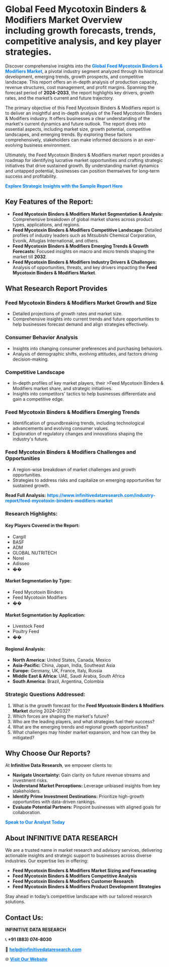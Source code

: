 <h1>Global Feed Mycotoxin Binders & Modifiers Market Overview including growth forecasts, trends, competitive analysis, and key player strategies.</h1>
<p>
Discover comprehensive insights into the 
<a href="https://www.infinitivedataresearch.com/industry-report/feed-mycotoxin-binders-modifiers-market" rel="dofollow" style="color: #007BFF; text-decoration: none;"><strong>Global Feed Mycotoxin Binders & Modifiers Market</strong></a>, a pivotal industry segment analyzed through its historical development, emerging trends, growth prospects, and competitive landscape. This report offers an in-depth analysis of production capacity, revenue structures, cost management, and profit margins. Spanning the forecast period of <strong>2024–2033</strong>, the report highlights key drivers, growth rates, and the market’s current and future trajectory.
</p>
<p>
The primary objective of this Feed Mycotoxin Binders & Modifiers report is to deliver an insightful and in-depth analysis of the Feed Mycotoxin Binders & Modifiers industry. It offers businesses a clear understanding of the market's current dynamics and future outlook. The report dives into essential aspects, including market size, growth potential, competitive landscapes, and emerging trends. By exploring these factors comprehensively, stakeholders can make informed decisions in an ever-evolving business environment.
</p>
<p>
Ultimately, the Feed Mycotoxin Binders & Modifiers market report provides a roadmap for identifying lucrative market opportunities and crafting strategic initiatives that drive sustained growth. By understanding market dynamics and untapped potential, businesses can position themselves for long-term success and profitability.
</p>
<p>
<a href="https://www.infinitivedataresearch.com/request-sample/reportId=109925" style="color: #007BFF; text-decoration: none;"><strong>Explore Strategic Insights with the Sample Report Here</strong></a>
</p>

<h2>Key Features of the Report:</h2>
<ul>
<li><strong>Feed Mycotoxin Binders & Modifiers Market Segmentation & Analysis:</strong> Comprehensive breakdown of global market shares across product types, applications, and regions.</li>
<li><strong>Feed Mycotoxin Binders & Modifiers Competitive Landscape:</strong> Detailed profiles of industry leaders such as Mitsubishi Chemical Corporation, Evonik, Altuglas International, and others.</li>
<li><strong>Feed Mycotoxin Binders & Modifiers Emerging Trends & Growth Forecasts:</strong> Focused insights on macro and micro trends shaping the market till <strong>2032</strong>.</li>
<li><strong>Feed Mycotoxin Binders & Modifiers Industry Drivers & Challenges:</strong> Analysis of opportunities, threats, and key drivers impacting the <strong>Feed Mycotoxin Binders & Modifiers Market</strong>.</li>
</ul>

<h2>What Research Report Provides</h2>
<h3>Feed Mycotoxin Binders & Modifiers Market Growth and Size</h3>
<ul>
<li>Detailed projections of growth rates and market size.</li>
<li>Comprehensive insights into current trends and future opportunities to help businesses forecast demand and align strategies effectively.</li>
</ul>

<h3>Consumer Behavior Analysis</h3>
<ul>
<li>Insights into changing consumer preferences and purchasing behaviors.</li>
<li>Analysis of demographic shifts, evolving attitudes, and factors driving decision-making.</li>
</ul>

<h3>Competitive Landscape</h3>
<ul>
<li>In-depth profiles of key market players, their >Feed Mycotoxin Binders & Modifiers market share, and strategic initiatives.</li>
<li>Insights into competitors' tactics to help businesses differentiate and gain a competitive edge.</li>
</ul>

<h3>Feed Mycotoxin Binders & Modifiers Emerging Trends</h3>
<ul>
<li>Identification of groundbreaking trends, including technological advancements and evolving consumer values.</li>
<li>Exploration of regulatory changes and innovations shaping the industry's future.</li>
</ul>

<h3>Feed Mycotoxin Binders & Modifiers Challenges and Opportunities</h3>
<ul>
<li>A region-wise breakdown of market challenges and growth opportunities.</li>
<li>Strategies to address risks and capitalize on emerging opportunities for sustained growth.</li>
</ul>
<p><strong>Read Full Analysis:</strong> <a href="https://www.infinitivedataresearch.com/industry-report/feed-mycotoxin-binders-modifiers-market" rel="dofollow" style="color: #007BFF; text-decoration: none;"><strong>https://www.infinitivedataresearch.com/industry-report/feed-mycotoxin-binders-modifiers-market</strong></a></p>
<h3>Research Highlights:</h3>
<h4>Key Players Covered in the Report:</h4>
<ul><li>Cargill</li><li>BASF</li><li>ADM</li><li>GLOBAL NUTRITECH</li><li>Norel</li><li>Adisseo</li><li>��</li></ul>
<h4>Market Segmentation by Type:</h4>
<ul><li>Feed Mycotoxin Binders</li><li>Feed Mycotoxin Modifiers</li><li>��</li></ul>
<h4>Market Segmentation by Application:</h4>
<ul><li>Livestock Feed</li><li>Poultry Feed</li><li>��</li></ul>

<h4>Regional Analysis:</h4>
<ul>
<li><strong>North America:</strong> United States, Canada, Mexico</li>
<li><strong>Asia-Pacific:</strong> China, Japan, India, Southeast Asia</li>
<li><strong>Europe:</strong> Germany, UK, France, Italy, Russia</li>
<li><strong>Middle East & Africa:</strong> UAE, Saudi Arabia, South Africa</li>
<li><strong>South America:</strong> Brazil, Argentina, Colombia</li>
</ul>

<h3>Strategic Questions Addressed:</h3>
<ol>
<li>What is the growth forecast for the <strong>Feed Mycotoxin Binders & Modifiers Market</strong> during 2024–2032?</li>
<li>Which forces are shaping the market's future?</li>
<li>Who are the leading players, and what strategies fuel their success?</li>
<li>What are the emerging trends and regional growth opportunities?</li>
<li>What challenges may hinder market expansion, and how can they be mitigated?</li>
</ol>

<h2>Why Choose Our Reports?</h2>
<p>At <strong>Infinitive Data Research</strong>, we empower clients to:</p>
<ul>
<li><strong>Navigate Uncertainty:</strong> Gain clarity on future revenue streams and investment risks.</li>
<li><strong>Understand Market Perceptions:</strong> Leverage unbiased insights from key stakeholders.</li>
<li><strong>Identify Prime Investment Destinations:</strong> Prioritize high-growth opportunities with data-driven rankings.</li>
<li><strong>Evaluate Potential Partners:</strong> Pinpoint businesses with aligned goals for collaboration.</li>
</ul>
<p><a href="https://www.infinitivedataresearch.com/industry-report/feed-mycotoxin-binders-modifiers-market" rel="dofollow" style="color: #007BFF; text-decoration: none;"><strong>Speak to Our Analyst Today</strong></a></p>

<h2>About INFINITIVE DATA RESEARCH</h2>
<p>We are a trusted name in market research and advisory services, delivering actionable insights and strategic support to businesses across diverse industries. Our expertise lies in offering:</p>
<ul>
<li><strong>Feed Mycotoxin Binders & Modifiers Market Sizing and Forecasting</strong></li>
<li><strong>Feed Mycotoxin Binders & Modifiers Competitive Analysis</strong></li>
<li><strong>Feed Mycotoxin Binders & Modifiers Customer Research</strong></li>
<li><strong>Feed Mycotoxin Binders & Modifiers Product Development Strategies</strong></li>
</ul>
<p>Stay ahead in today’s competitive landscape with our tailored research solutions.</p>

<h2>Contact Us:</h2>
<p><strong>INFINITIVE DATA RESEARCH</strong></p>
<p>📞 <strong>+91 (883) 074-8030</strong></p>
<p>📧 <strong><a href="mailto:help@infinitivedataresearch.com" style="color: #007BFF;">help@infinitivedataresearch.com</a></strong></p>
<p>🌐 <strong><a href="https://www.infinitivedataresearch.com" rel="dofollow" style="color: #007BFF;">Visit Our Website</a></strong></p>